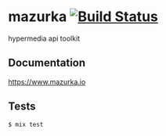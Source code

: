 # mazurka [![Build Status](https://travis-ci.org/mazurka/mazurka.svg?branch=master)](https://travis-ci.org/mazurka/mazurka)

hypermedia api toolkit

## Documentation

https://www.mazurka.io

## Tests

```
$ mix test
```

